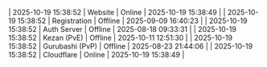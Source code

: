 | 2025-10-19 15:38:52 | Website | Online | 2025-10-19 15:38:49 |
| 2025-10-19 15:38:52 | Registration | Offline | 2025-09-09 16:40:23 |
| 2025-10-19 15:38:52 | Auth Server | Offline | 2025-08-18 09:33:31 |
| 2025-10-19 15:38:52 | Kezan (PvE) | Offline | 2025-10-11 12:51:30 |
| 2025-10-19 15:38:52 | Gurubashi (PvP) | Offline | 2025-08-23 21:44:06 |
| 2025-10-19 15:38:52 | Cloudflare | Online | 2025-10-19 15:38:49 |
